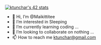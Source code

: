 [![ktunchar's 42 stats](https://badge.mediaplus.ma/darkblue/ktunchar)](https://github.com/oakoudad/badge42)

- 👋 Hi, I’m @Maikittitee
- 👀 I’m interested in Sleeping
- 🌱 I’m currently learning coding ...
- 💞️ I’m looking to collaborate on nothing ...
- 📫 How to reach me ktunchar@gmail.com

